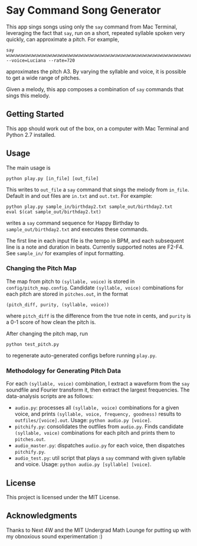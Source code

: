 # Say Command Song Generator

This app sings songs using only the `say` command from Mac Terminal, leveraging the fact that `say`, run on a short, repeated syllable spoken very quickly, can approximate a pitch.  For example,
```
say wuwuwuwuwuwuwuwuwuwuwuwuwuwuwuwuwuwuwuwuwuwuwuwuwuwuwuwuwuwuwuwuwuwuwu --voice=Luciana --rate=720
```
approximates the pitch A3.  By varying the syllable and voice, it is possible to get a wide range of pitches.

Given a melody, this app composes a combination of `say` commands that sings this melody.

## Getting Started

This app should work out of the box, on a computer with Mac Terminal and Python 2.7 installed.

## Usage

The main usage is
```
python play.py [in_file] [out_file]
```
This writes to `out_file` a `say` command that sings the melody from `in_file`.  Default in and out files are `in.txt` and `out.txt`.
For example:
```
python play.py sample_in/birthday2.txt sample_out/birthday2.txt
eval $(cat sample_out/birthday2.txt)
```
writes a `say` command sequence for Happy Birthday to `sample_out/birthday2.txt` and executes these commands.

The first line in each input file is the tempo in BPM, and each subsequent line is a note and duration in beats.  Currently supported notes are F2-F4.  See `sample_in/` for examples of input formatting.

### Changing the Pitch Map

The map from pitch to `(syllable, voice)` is stored in `config/pitch_map.config`.  Candidate `(syllable, voice)` combinations for each pitch are stored in `pitches.out`, in the format
```
(pitch_diff, purity, (syllable, voice))
```
where `pitch_diff` is the difference from the true note in cents, and `purity` is a 0-1 score of how clean the pitch is.

After changing the pitch map, run
```
python test_pitch.py
```
to regenerate auto-generated configs before running `play.py`.

### Methodology for Generating Pitch Data

For each `(syllable, voice)` combination, I extract a waveform from the `say` soundfile and Fourier transform it, then extract the largest frequencies.  The data-analysis scripts are as follows:
* `audio.py`: processes all `(syllable, voice)` combinations for a given voice, and prints `(syllable, voice, frequency, goodness)` results to `outfiles/[voice].out`.  Usage: `python audio.py [voice]`.
* `pitchify.py`: consolidates the outfiles from `audio.py`.  Finds candidate `(syllable, voice)` combinations for each pitch and prints them to `pitches.out`.
* `audio_master.py`: dispatches `audio.py` for each voice, then dispatches `pitchify.py`.
* `audio_test.py`: util script that plays a `say` command with given syllable and voice.  Usage: `python audio.py [syllable] [voice]`.

## License

This project is licensed under the MIT License.

## Acknowledgments

Thanks to Next 4W and the MIT Undergrad Math Lounge for putting up with my obnoxious sound experimentation :)

